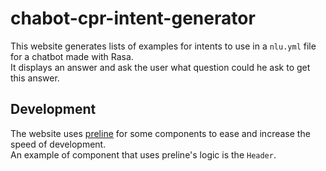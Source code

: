 # chabot-cpr-intent-generator
This website generates lists of examples for intents to use in a `nlu.yml` file for a chatbot made with Rasa.  
It displays an answer and ask the user what question could he ask to get this answer.  

## Development
The website uses [preline](https://preline.co/) for some components to ease and increase the speed of development.  
An example of component that uses preline's logic is the `Header`.  